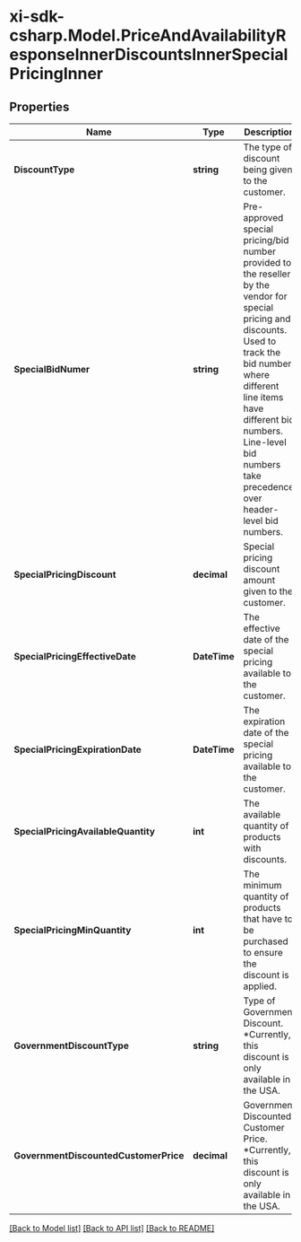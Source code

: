 # xi-sdk-csharp.Model.PriceAndAvailabilityResponseInnerDiscountsInnerSpecialPricingInner

## Properties

Name | Type | Description | Notes
------------ | ------------- | ------------- | -------------
**DiscountType** | **string** | The type of discount being given to the customer. | [optional] 
**SpecialBidNumer** | **string** | Pre-approved special pricing/bid number provided to the reseller by the vendor for special pricing and discounts. Used to track the bid number where different line items have different bid numbers. Line-level bid numbers take precedence over header-level bid numbers. | [optional] 
**SpecialPricingDiscount** | **decimal** | Special pricing discount amount given to the customer. | [optional] 
**SpecialPricingEffectiveDate** | **DateTime** | The effective date of the special pricing available to the customer. | [optional] 
**SpecialPricingExpirationDate** | **DateTime** | The expiration date of the special pricing available to the customer. | [optional] 
**SpecialPricingAvailableQuantity** | **int** | The available quantity of products with discounts. | [optional] 
**SpecialPricingMinQuantity** | **int** | The minimum quantity of products that have to be purchased to ensure the discount is applied. | [optional] 
**GovernmentDiscountType** | **string** | Type of Government Discount. *Currently, this discount is only available in the USA. | [optional] 
**GovernmentDiscountedCustomerPrice** | **decimal** | Government Discounted Customer Price. *Currently, this discount is only available in the USA. | [optional] 

[[Back to Model list]](../README.md#documentation-for-models) [[Back to API list]](../README.md#documentation-for-api-endpoints) [[Back to README]](../README.md)

